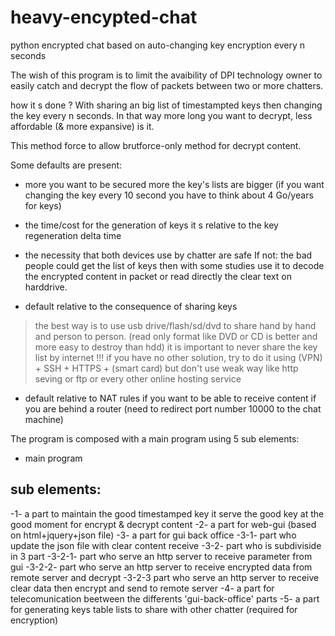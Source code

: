 heavy-encypted-chat
===================

python encrypted chat based on auto-changing key encryption every n seconds


The wish of this program is to limit the avaibility of DPI technology owner to easily catch and decrypt the flow of packets between two or more chatters. 

how it s done ?
With sharing an big list of timestampted keys then changing the key every n seconds.
In that way more long you want to decrypt, less affordable (& more expansive) is it.

This method force to allow brutforce-only method for decrypt content.

Some defaults are present:

- more you want to be secured more the key's lists are bigger
(if you want changing the key every 10 second you have to think about 4 Go/years for keys)

- the time/cost for the generation of keys 
it s relative to the key regeneration delta time

- the necessity that both devices use by chatter are safe 
If not: the bad people could get the list of keys then with some studies use it to decode the encrypted content in packet 
or read directly the clear text on harddrive.

- default relative to the consequence of sharing keys
 > the best way is to use usb drive/flash/sd/dvd to share hand by hand and person to person. (read only format like DVD or CD is better and more easy to destroy than hdd)
 > it is important to never share the key list by internet !!! 
    if you have no other solution, try to do it using (VPN) + SSH + HTTPS + (smart card) but don't use weak way like http seving or ftp or every other online hosting service

- default relative to NAT rules if you want to be able to receive content if you are behind a router 
(need to redirect port number 10000 to the chat machine)


The program is composed with a main program using 5 sub elements:

 - main program

 sub elements:
 -------------
  -1- a part to maintain the good timestamped key
  it serve the good key at the good moment for encrypt & decrypt content
  -2- a part for web-gui (based on html+jquery+json file)
  -3- a part for gui back office
   -3-1- part who update the json file with clear content receive
   -3-2- part who is subdiviside in 3 part
    -3-2-1- part who serve an http server to receive parameter from gui
    -3-2-2- part who serve an http server to receive encrypted data from remote server and decrypt
    -3-2-3 part who serve an http server to receive clear data then encrypt and send to remote server
  -4- a part for telecomunication beetween the differents 'gui-back-office' parts
  -5- a part for generating keys table lists to share with other chatter (required for encryption)


